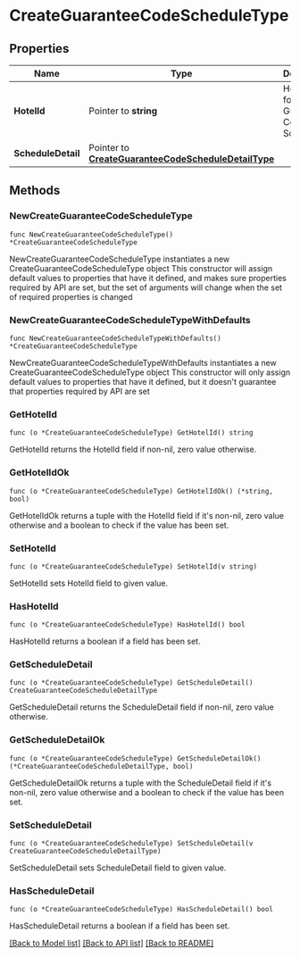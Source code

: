 # CreateGuaranteeCodeScheduleType

## Properties

Name | Type | Description | Notes
------------ | ------------- | ------------- | -------------
**HotelId** | Pointer to **string** | Hotel code for the Guarantee Code Schedule. | [optional] 
**ScheduleDetail** | Pointer to [**CreateGuaranteeCodeScheduleDetailType**](CreateGuaranteeCodeScheduleDetailType.md) |  | [optional] 

## Methods

### NewCreateGuaranteeCodeScheduleType

`func NewCreateGuaranteeCodeScheduleType() *CreateGuaranteeCodeScheduleType`

NewCreateGuaranteeCodeScheduleType instantiates a new CreateGuaranteeCodeScheduleType object
This constructor will assign default values to properties that have it defined,
and makes sure properties required by API are set, but the set of arguments
will change when the set of required properties is changed

### NewCreateGuaranteeCodeScheduleTypeWithDefaults

`func NewCreateGuaranteeCodeScheduleTypeWithDefaults() *CreateGuaranteeCodeScheduleType`

NewCreateGuaranteeCodeScheduleTypeWithDefaults instantiates a new CreateGuaranteeCodeScheduleType object
This constructor will only assign default values to properties that have it defined,
but it doesn't guarantee that properties required by API are set

### GetHotelId

`func (o *CreateGuaranteeCodeScheduleType) GetHotelId() string`

GetHotelId returns the HotelId field if non-nil, zero value otherwise.

### GetHotelIdOk

`func (o *CreateGuaranteeCodeScheduleType) GetHotelIdOk() (*string, bool)`

GetHotelIdOk returns a tuple with the HotelId field if it's non-nil, zero value otherwise
and a boolean to check if the value has been set.

### SetHotelId

`func (o *CreateGuaranteeCodeScheduleType) SetHotelId(v string)`

SetHotelId sets HotelId field to given value.

### HasHotelId

`func (o *CreateGuaranteeCodeScheduleType) HasHotelId() bool`

HasHotelId returns a boolean if a field has been set.

### GetScheduleDetail

`func (o *CreateGuaranteeCodeScheduleType) GetScheduleDetail() CreateGuaranteeCodeScheduleDetailType`

GetScheduleDetail returns the ScheduleDetail field if non-nil, zero value otherwise.

### GetScheduleDetailOk

`func (o *CreateGuaranteeCodeScheduleType) GetScheduleDetailOk() (*CreateGuaranteeCodeScheduleDetailType, bool)`

GetScheduleDetailOk returns a tuple with the ScheduleDetail field if it's non-nil, zero value otherwise
and a boolean to check if the value has been set.

### SetScheduleDetail

`func (o *CreateGuaranteeCodeScheduleType) SetScheduleDetail(v CreateGuaranteeCodeScheduleDetailType)`

SetScheduleDetail sets ScheduleDetail field to given value.

### HasScheduleDetail

`func (o *CreateGuaranteeCodeScheduleType) HasScheduleDetail() bool`

HasScheduleDetail returns a boolean if a field has been set.


[[Back to Model list]](../README.md#documentation-for-models) [[Back to API list]](../README.md#documentation-for-api-endpoints) [[Back to README]](../README.md)


